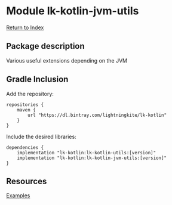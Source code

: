 # Module lk-kotlin-jvm-utils

[Return to Index](../)

## Package description

Various useful extensions depending on the JVM

## Gradle Inclusion



Add the repository:

```
repositories {
    maven {
        url "https://dl.bintray.com/lightningkite/lk-kotlin"
    }
}
```

Include the desired libraries:

```
dependencies {
    implementation "lk-kotlin:lk-kotlin-utils:[version]"
    implementation "lk-kotlin:lk-kotlin-jvm-utils:[version]"
}
```

## Resources

[Examples](https://github.com/lightningkite/lk-kotlin/tree/master/lk-kotlin-jvm-utils/src/test/kotlin/lk/kotlin/jvm/utils/example)
